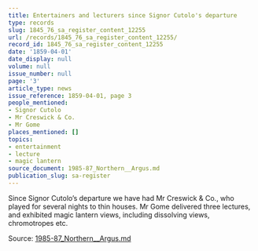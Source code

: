 ```yaml
---
title: Entertainers and lecturers since Signor Cutolo's departure
type: records
slug: 1845_76_sa_register_content_12255
url: /records/1845_76_sa_register_content_12255/
record_id: 1845_76_sa_register_content_12255
date: '1859-04-01'
date_display: null
volume: null
issue_number: null
page: '3'
article_type: news
issue_reference: 1859-04-01, page 3
people_mentioned:
- Signor Cutolo
- Mr Creswick & Co.
- Mr Gome
places_mentioned: []
topics:
- entertainment
- lecture
- magic lantern
source_document: 1985-87_Northern__Argus.md
publication_slug: sa-register
---
```


Since Signor Cutolo’s departure we have had Mr Creswick & Co., who played for several nights to thin houses.  Mr Gome delivered three lectures, and exhibited magic lantern views, including dissolving views, chromotropes etc.

Source: [1985-87_Northern__Argus.md](/downloads/markdown/1985-87_Northern__Argus.md)
